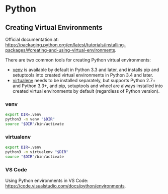 # Python

## Creating Virtual Environments

Official documentation at: <https://packaging.python.org/en/latest/tutorials/installing-packages/#creating-and-using-virtual-environments>.

There are two common tools for creating Python virtual environments:

- [venv](https://docs.python.org/3/library/venv.html) is available by default in Python 3.3 and later, and installs pip and setuptools into created virtual environments in Python 3.4 and later.
- [virtualenv](https://virtualenv.pypa.io/en/stable/index.html) needs to be installed separately, but supports Python 2.7+ and Python 3.3+, and pip, setuptools and wheel are always installed into created virtual environments by default (regardless of Python version).

### venv

```bash
export DIR=.venv
python3 -m venv "$DIR"
source "$DIR"/bin/activate
```

### virtualenv

```bash
export DIR=.venv
python3 -m virtualenv "$DIR"
source "$DIR"/bin/activate
```

### VS Code

Using Python environments in VS Code: <https://code.visualstudio.com/docs/python/environments>.
